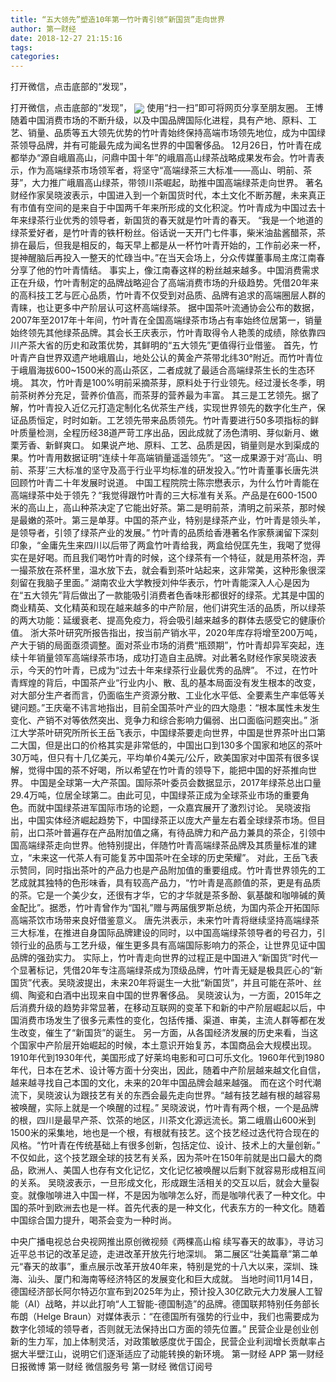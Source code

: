 ```yaml
---
title: “五大领先”塑造10年第一竹叶青引领“新国货”走向世界
author: 第一财经
date: 2018-12-27 21:15:16
tags: 
categories: 
---
```

打开微信，点击底部的“发现”，
<!-- more -->
打开微信，点击底部的“发现”，
<img align="center" border="0" src="https://imgcdn.yicai.com/uppics/images/2018/12/243a1a384fa4b3c6fb39b8a683a7b091.jpg" />
使用“扫一扫”即可将网页分享至朋友圈。
王博
随着中国消费市场的不断升级，以及中国品牌国际化进程，具有产地、原料、工艺、销量、品质等五大领先优势的竹叶青始终保持高端市场领先地位，成为中国绿茶领导品牌，并有可能最先成为闻名世界的中国奢侈品。
12月26日，竹叶青在成都举办“源自峨眉高山，问鼎中国十年”的峨眉高山绿茶战略成果发布会。竹叶青表示，作为高端绿茶市场领军者，将坚守“高端绿茶三大标准——高山、明前、茶芽”，大力推广峨眉高山绿茶，带领川茶崛起，助推中国高端绿茶走向世界。
著名财经作家吴晓波表示，中国进入到一个新国货时代，本土文化不断苏醒，未来真正有市值有空间的是来自于中国两千年来所形成的文化积淀。竹叶青成为中国过去十年来绿茶行业优秀的领导者，新国货的春天就是竹叶青的春天。
“我是一个地道的绿茶爱好者，是竹叶青的铁杆粉丝。俗话说一天开门七件事，柴米油盐酱醋茶，茶排在最后，但我是相反的，每天早上都是从一杯竹叶青开始的，工作前必来一杯，提神醒脑后再投入一整天的忙碌当中。”在当天会场上，分众传媒董事局主席江南春分享了他的竹叶青情结。
事实上，像江南春这样的粉丝越来越多。中国消费需求正在升级，竹叶青制定的品牌战略迎合了高端消费市场的升级趋势。凭借20年来的高科技工艺与匠心品质，竹叶青不仅受到对品质、品牌有追求的高端圈层人群的青睐，也让更多中产阶层认可这杯高端绿茶。
据中国茶叶流通协会公布的数据，2007年至2017年十年间，竹叶青在全国高端绿茶市场占有率始终位居第一，销量始终领先其他绿茶品牌。其会长王庆表示，竹叶青取得令人艳羡的成绩，除依靠四川产茶大省的历史和政策优势，其鲜明的“五大领先”更值得行业借鉴。
首先，竹叶青产自世界双遗产地峨眉山，地处公认的黄金产茶带北纬30°附近。而竹叶青位于峨眉海拔600~1500米的高山茶区，二者成就了最适合高端绿茶生长的生态环境。
其次，竹叶青是100%明前采摘茶芽，原料处于行业领先。经过漫长冬季，明前茶树养分充足，营养价值高，而茶芽的营养最为丰富。
其三是工艺领先。据了解，竹叶青投入近亿元打造定制化名优茶生产线，实现世界领先的数字化生产，保证品质恒定，时时如新。工艺领先带来品质领先。竹叶青要进行50多项指标的鲜叶质量检测，全程历经38道严苛工序出品，因此成就了汤色清明、芽似新月、嫩栗芳香、新鲜爽口。
如果说产地、原料、工艺、品质是因，销量则是水到渠成的果。竹叶青用数据证明“连续十年高端销量遥遥领先”。“这一成果源于对‘高山、明前、茶芽’三大标准的坚守及高于行业平均标准的研发投入。”竹叶青董事长唐先洪回顾竹叶青二十年发展时说道。
中国工程院院士陈宗懋表示，为什么竹叶青能在高端绿茶中处于领先？“我觉得跟竹叶青的三大标准有关系。产品是在600-1500米的高山上，高山种茶决定了它能出好茶。第二是明前茶，清明之前采茶，那时候是最嫩的茶叶。第三是单芽。中国的茶产业，特别是绿茶产业，竹叶青是领头羊，是领导者，引领了绿茶产业的发展。”
竹叶青的品质给香港著名作家蔡澜留下深刻印象，“金庸先生来四川以后带了两盒竹叶青给我，两盒给倪匡先生，我喝了觉得实在是好喝。而且我们喝竹叶青的时候，这个绿茶有一个特征，就是用茶杯泡，弄一撮茶放在茶杯里，温水放下去，就会看到茶叶站起来，这非常美，这种形象很深刻留在我脑子里面。”
湖南农业大学教授刘仲华表示，竹叶青能深入人心是因为在“五大领先”背后做出了一款能吸引消费者色香味形都很好的绿茶。尤其是中国的商业精英、文化精英和现在越来越多的中产阶层，他们讲究生活的品质，所以绿茶的两大功能：延缓衰老、提高免疫力，将会吸引越来越多的群体去感受它的健康价值。
浙大茶叶研究所报告指出，按当前产销水平，2020年库存将增至200万吨，产大于销的局面亟须调整。面对茶业市场的消费“瓶颈期”，竹叶青却异军突起，连续十年销量领军高端绿茶市场，成功打造自主品牌。对此著名财经作家吴晓波表示，今天的竹叶青，已成为“过去十年来绿茶行业最优秀的品牌”。
不过，在竹叶青辉煌的背后，中国茶产业“行业内小、散、乱的基本局面没有发生根本的改变，对大部分生产者而言，仍面临生产资源分散、工业化水平低、全要素生产率低等关键问题。”王庆毫不讳言地指出，目前全国茶叶产业的四大隐患：“根本属性未发生变化、产销不对等依然突出、竞争力和综合影响力偏弱、出口面临问题突出。”
浙江大学茶叶研究所所长王岳飞表示，中国绿茶要走向世界，中国是世界茶叶出口第二大国，但是出口的价格其实是非常低的，中国出口到130多个国家和地区的茶叶30万吨，但只有十几亿美元，平均单价4美元/公斤，欧美国家对中国茶有很多误解，觉得中国的茶不好喝，所以希望在竹叶青的领导下，能把中国的好茶推向世界。
中国是全球第一大产茶国。国际茶叶委员会数据显示，2017年绿茶总出口量29.4万吨，位居全球第二。由此可见，中国绿茶正成为全球茶业市场的重要角色。而就中国绿茶进军国际市场的论题，一众嘉宾展开了激烈讨论。
吴晓波指出，中国实体经济崛起趋势下，中国绿茶正以庞大产量左右着全球绿茶市场。但目前，出口茶叶普遍存在产品附加值之痛，有待品牌力和产品力兼具的茶企，引领中国高端绿茶走向世界。他特别提出，伴随竹叶青高端绿茶品牌及其质量标准的建立，“未来这一代茶人有可能复苏中国茶叶在全球的历史荣耀”。
对此，王岳飞表示赞同，同时指出茶叶的产品力也是产品附加值的重要组成。竹叶青世界领先的工艺成就其独特的色形味香，具有较高产品力，“竹叶青是高颜值的茶，更是有品质的茶。它是一个美少女，还很有才华，它的才华就是茶多酚、氨基酸和咖啡碱的黄金配比”。据悉，竹叶青曾作为“国礼”赠与两届俄罗斯总统，为国内茶企开拓国际高端茶饮市场带来良好借鉴意义。
唐先洪表示，未来竹叶青将继续坚持高端绿茶三大标准，在推进自身国际品牌建设的同时，以中国高端绿茶领导者的号召力，引领行业的品质与工艺升级，催生更多具有高端国际影响力的茶企，让世界见证中国品牌的强劲实力。
实际上，竹叶青走向世界的过程正是中国进入“新国货”时代一个显著标记，凭借20年专注高端绿茶成为顶级品牌，竹叶青无疑是极具匠心的“新国货”代表。吴晓波提出，未来20年将诞生一大批“新国货”，并且可能在茶叶、丝绸、陶瓷和白酒中出现来自中国的世界奢侈品。
吴晓波认为，一方面，2015年之后消费升级的趋势非常显著，在移动互联网的变革下和新的中产阶层崛起以后，中国消费市场发生了很多元素性的变化，包括传播、渠道、审美，主流人群等都在发生改变，催生了“新国货”的诞生。
另一方面，从各国经济发展的历史来看，当这个国家中产阶层开始崛起的时候，本土意识开始复苏，本国商品会大规模出现。1910年代到1930年代，美国形成了好莱坞电影和可口可乐文化。1960年代到1980年代，日本在艺术、设计等方面十分突出，因此，随着中产阶层越来越文化自信，越来越寻找自己本国的文化，未来的20年中国品牌会越来越强。
而在这个时代潮流下，吴晓波认为跟技艺有关的东西会最先走向世界。“越有技艺越有根的越容易被唤醒，实际上就是一个唤醒的过程。”
吴晓波说，竹叶青有两个根，一个是品牌的根，四川是最早产茶、饮茶的地区，川茶文化源远流长。第二峨眉山600米到1500米的采集地，地也是一个根，有根就有技艺。这个技艺经过迭代符合现在的风格。“竹叶青在传统基础上有很多创新，包括定位、设计、技术上的大量创新。”
不仅如此，这个技艺跟全球的技艺有关系，因为茶叶在150年前就是出口最大的商品，欧洲人、美国人也存有文化记忆，文化记忆被唤醒以后剩下就容易形成相互间的关系。
吴晓波表示，一旦形成文化，形成跟生活相关的交互以后，就会大量裂变。就像咖啡进入中国一样，不是因为咖啡怎么好，而是咖啡代表了一种文化。中国的茶叶到欧洲去也是一样。首先代表的是一种文化，代表东方的一种文化。随着中国综合国力提升，喝茶会变为一种时尚。
 
 
中央广播电视总台央视网推出原创微视频《两棵高山榕 续写春天的故事》，寻访习近平总书记的改革足迹，走进改革开放先行地深圳。
第二展区“壮美篇章”第二单元“春天的故事”，重点展示改革开放40年来，特别是党的十八大以来，深圳、珠海、汕头、厦门和海南等经济特区的发展变化和巨大成就。
当地时间11月14日，德国经济部长阿尔特迈尔宣布到2025年为止，预计投入30亿欧元大力发展人工智能（AI）战略，并以此打响“人工智能-德国制造”的品牌。德国联邦特别任务部长布朗（Helge Braun）对媒体表示：“在德国所有强势的行业中，我们也需要成为数字化领域的领导者，否则就无法保持出口方面的领先位置。”
民营企业是创业创新的生力军，加上体制灵活，对政策敏感度优于国企，民营企业利润增长贡献率占据大半壁江山，说明它们逐渐适应了动能转换的新环境。
第一财经
APP
第一财经
日报微博
第一财经
微信服务号
第一财经
微信订阅号
